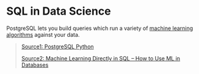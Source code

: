 # SQL in Data Science

PostgreSQL lets you build queries which run a variety of [machine learning algorithms](https://www.postgresql.org/docs/13/functions-aggregate.html) against your data.


> [Source1: PostgreSQL Python](https://www.postgresqltutorial.com/postgresql-python/)
> 
> [Source2: Machine Learning Directly in SQL – How to Use ML in Databases](https://www.freecodecamp.org/news/machine-learning-directly-in-sql/) 
